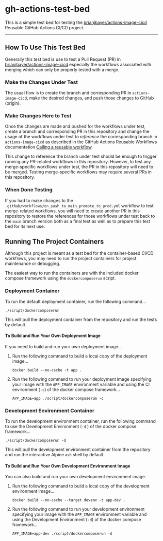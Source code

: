 # gh-actions-test-bed

This is a simple test bed for testing the
[brianjbayer/actions-image-cicd](https://github.com/brianjbayer/actions-image-cicd)
Reusable GitHub Actions CI/CD project.

---

## How To Use This Test Bed
Generally this test bed is use to test a Pull Request (PR) in
[brianjbayer/actions-image-cicd](https://github.com/brianjbayer/actions-image-cicd)
especially the workflows associated with merging which can only be
properly tested with a merge.

### Make the Changes Under Test
The usual flow is to create the branch and corresponding PR in
`actions-image-cicd`, make the desired changes, and push those
changes to GitHub (origin).

### Make Changes Here to Test
Once the changes are made and pushed for the workflows under test,
create a branch and corresponding PR in this repository and change
the usage of the workflows under test to *reference* the corresponding
branch in `actions-image-cicd` as described in the GitHub Actions
Reusable Workflows documentation
[Calling a reusable workflow](https://docs.github.com/en/actions/using-workflows/reusing-workflows#calling-a-reusable-workflow).

This change to reference the branch under test should be enough to
trigger running any PR-related workflows in this repository.  However,
to test any merge-specific workflows under test, the PR in this
repository will need to be merged.  Testing merge-specific workflows
may require several PRs in this repository.

### When Done Testing
If you had to make changes to the
`.github/workflows/on_push_to_main_promote_to_prod.yml` workflow
to test merge-related workflows, you will need to create another
PR in this repository to restore the references for those workflows
under test back to the `main` branch version both as a final test
as well as to prepare this test bed for its next use.

## Running The Project Containers
Although this project is meant as a test bed for the
container-based CI/CD workflows, you may need to run
the project containers for project maintenance or
debugging.

The easiest way to run the containers are with the
included docker compose framework using the
`dockercomposerun` script.

### Deployment Container
To run the default deployment container, run the following command...
```
./script/dockercomposerun
```

This will pull the deployment container from the repository and run the
tests by default.

#### To Build and Run Your Own Deployment Image
If you need to build and run your own deployment image...
1. Run the following command to build a local copy of the deployment
   image...
   ```
   docker build --no-cache -t app .
   ```

2. Run the following command to run your deployment image specifying
   your image with the `APP_IMAGE` environment variable and using
   the CI environment (`-c`) of the docker compose framework...
   ```
   APP_IMAGE=app ./script/dockercomposerun -c
   ```


### Development Environment Container
To run the development environment container, run the following command
to use the Development Environment (`-d` ) of the docker compose
framework...
```
./script/dockercomposerun -d
```

This will pull the development environment container from the repository
and run the interactive Alpine `ash` shell by default.

#### To Build and Run Your Own Development Environment Image
You can also build and run your own development environment image.

1. Run the following command to build a local copy of the development
   environment image...
   ```
   docker build --no-cache --target devenv -t app-dev .
   ```

2. Run the following command to run your development environment
   specifying your image with the `APP_IMAGE` environment variable
   and using the Development Environment (`-d`) of the docker compose
   framework...
   ```
   APP_IMAGE=app-dev ./script/dockercomposerun -d
   ```
